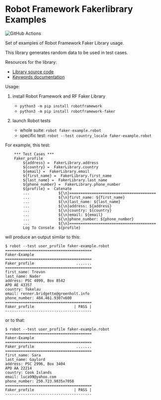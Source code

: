 # Robot Framework Fakerlibrary Examples

![GitHub Actions](https://github.com/laurentbristiel/robotframework-faker-example/actions/workflows/robot-tests.yml/badge.svg)

Set of examples of Robot Framework Faker Library usage.

This library generates random data to be used in test cases.

Resources for the library:
- [Library source code](https://github.com/MarketSquare/robotframework-faker)
- [Keywords documentation](https://marketsquare.github.io/robotframework-faker/)

Usage:

1. install Robot Framework and RF Faker Library
    - `python3 -m pip install robotframework`
    - `python3 -m pip install robotframework-faker`

2. launch Robot tests
    - whole suite: `robot faker-example.robot`
    - specific test: `robot --test country_locale faker-example.robot`
    

For example, this test:

```
    *** Test Cases ***
    Faker_profile
        ${address} =  FakerLibrary.address
        ${country} =  FakerLibrary.country
        ${email} =  FakerLibrary.email
        ${first_name} =  FakerLibrary.first_name
        ${last_name} =  FakerLibrary.last_name
        ${phone_number} =  FakerLibrary.phone_number
        ${profile} =  Catenate
        ...             ${\n}=======================================
        ...             ${\n}first_name: ${first_name}
        ...             ${\n}last_name: ${last_name}
        ...             ${\n}address: ${address}
        ...             ${\n}country: ${country}
        ...             ${\n}email: ${email}
        ...             ${\n}phone_number: ${phone_number}
        ...             ${\n}=======================================
        Log To Console  ${profile}
```
will produce an output similar to this:

```
$ robot --test user_profile faker-example.robot
=======================================
Faker-Example
=======================================
Faker_profile                   .......
=======================================
first_name: Trevon
last_name: Nader
address: PSC 4099, Box 8542
APO AE 43357
country: Tokelau
email: renner.bridgette@greenholt.info
phone_number: 484.461.9307x600
=======================================
Faker_profile                  | PASS |
---------------------------------------
```
or to that:
```
$ robot --test user_profile faker-example.robot
=======================================
Faker-Example
=======================================
Faker_profile                   .......
=======================================
first_name: Sara
last_name: Gaylord
address: PSC 2996, Box 3404
APO AA 22214
country: Cook Islands
email: luca99@yahoo.com
phone_number: 250.723.9835x7058
=======================================
Faker_profile                  | PASS |
---------------------------------------
```